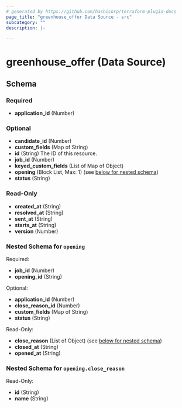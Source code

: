 ```yaml
---
# generated by https://github.com/hashicorp/terraform-plugin-docs
page_title: "greenhouse_offer Data Source - src"
subcategory: ""
description: |-
  
---
```


# greenhouse_offer (Data Source)





<!-- schema generated by tfplugindocs -->
## Schema

### Required

- **application_id** (Number)

### Optional

- **candidate_id** (Number)
- **custom_fields** (Map of String)
- **id** (String) The ID of this resource.
- **job_id** (Number)
- **keyed_custom_fields** (List of Map of Object)
- **opening** (Block List, Max: 1) (see [below for nested schema](#nestedblock--opening))
- **status** (String)

### Read-Only

- **created_at** (String)
- **resolved_at** (String)
- **sent_at** (String)
- **starts_at** (String)
- **version** (Number)

<a id="nestedblock--opening"></a>
### Nested Schema for `opening`

Required:

- **job_id** (Number)
- **opening_id** (String)

Optional:

- **application_id** (Number)
- **close_reason_id** (Number)
- **custom_fields** (Map of String)
- **status** (String)

Read-Only:

- **close_reason** (List of Object) (see [below for nested schema](#nestedatt--opening--close_reason))
- **closed_at** (String)
- **opened_at** (String)

<a id="nestedatt--opening--close_reason"></a>
### Nested Schema for `opening.close_reason`

Read-Only:

- **id** (String)
- **name** (String)



